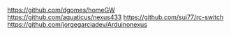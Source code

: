 https://github.com/dgomes/homeGW
https://github.com/aquaticus/nexus433
https://github.com/sui77/rc-switch
https://github.com/jorgegarciadev/Arduinonexus

